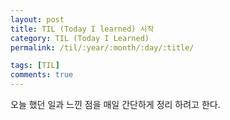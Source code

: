 ```yaml
---
layout: post
title: TIL (Today I learned) 시작
category: TIL (Today I Learned)
permalink: /til/:year/:month/:day/:title/

tags: [TIL]
comments: true
---
```


오늘 했던 일과 느낀 점을 매일 간단하게 정리 하려고 한다.
